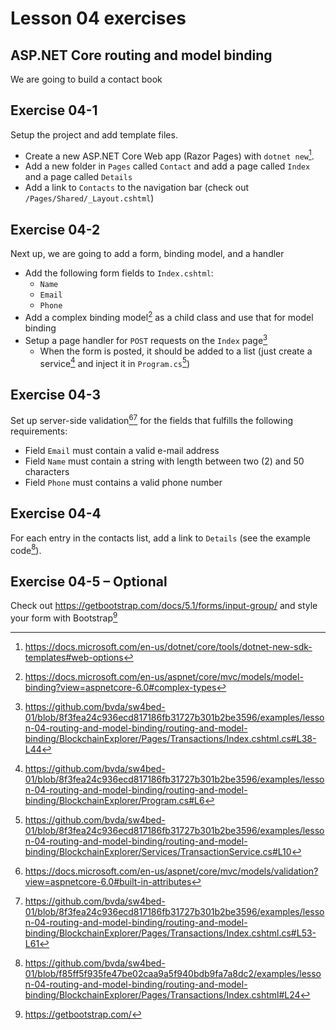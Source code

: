 # Lesson 04 exercises
## ASP.NET Core routing and model binding
We are going to build a contact book

## Exercise 04-1
Setup the project and add template files.

- Create a new ASP.NET Core Web app (Razor Pages) with `dotnet new`[^1].
- Add a new folder in `Pages` called `Contact` and add a page called `Index` and a page called `Details`
- Add a link to `Contacts` to the navigation bar (check out `/Pages/Shared/_Layout.cshtml`)

## Exercise 04-2
Next up, we are going to add a form, binding model, and a handler

- Add the following form fields to `Index.cshtml`:
  - `Name`
  - `Email`
  - `Phone`
- Add a complex binding model[^3] as a child class and use that for model binding
- Setup a page handler for `POST` requests on the `Index` page[^6]
  - When the form is posted, it should be added to a list (just create a service[^9] and inject it in `Program.cs`[^8])

## Exercise 04-3
Set up server-side validation[^2][^7] for the fields that fulfills the following requirements:
- Field `Email` must contain a valid e-mail address
- Field `Name` must contain a string with length between two (2) and 50 characters
- Field `Phone` must contains a valid phone number

## Exercise 04-4
For each entry in the contacts list, add a link to `Details` (see the example code[^5]).

## Exercise 04-5 – Optional
Check out https://getbootstrap.com/docs/5.1/forms/input-group/ and style your form with Bootstrap[^4]


[^1]: https://docs.microsoft.com/en-us/dotnet/core/tools/dotnet-new-sdk-templates#web-options
[^2]: https://docs.microsoft.com/en-us/aspnet/core/mvc/models/validation?view=aspnetcore-6.0#built-in-attributes
[^3]: https://docs.microsoft.com/en-us/aspnet/core/mvc/models/model-binding?view=aspnetcore-6.0#complex-types
[^4]: https://getbootstrap.com/
[^5]: https://github.com/bvda/sw4bed-01/blob/f85ff5f935fe47be02caa9a5f940bdb9fa7a8dc2/examples/lesson-04-routing-and-model-binding/routing-and-model-binding/BlockchainExplorer/Pages/Transactions/Index.cshtml#L24
[^6]: https://github.com/bvda/sw4bed-01/blob/8f3fea24c936ecd817186fb31727b301b2be3596/examples/lesson-04-routing-and-model-binding/routing-and-model-binding/BlockchainExplorer/Pages/Transactions/Index.cshtml.cs#L38-L44
[^7]: https://github.com/bvda/sw4bed-01/blob/8f3fea24c936ecd817186fb31727b301b2be3596/examples/lesson-04-routing-and-model-binding/routing-and-model-binding/BlockchainExplorer/Pages/Transactions/Index.cshtml.cs#L53-L61
[^8]: https://github.com/bvda/sw4bed-01/blob/8f3fea24c936ecd817186fb31727b301b2be3596/examples/lesson-04-routing-and-model-binding/routing-and-model-binding/BlockchainExplorer/Services/TransactionService.cs#L10
[^9]: https://github.com/bvda/sw4bed-01/blob/8f3fea24c936ecd817186fb31727b301b2be3596/examples/lesson-04-routing-and-model-binding/routing-and-model-binding/BlockchainExplorer/Program.cs#L6
